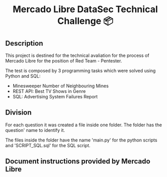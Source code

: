 <!DOCTYPE html>
<html lang="en">

<head>
  <meta charset="UTF-8">
</head>

<body>
  <h1 align="center"> Mercado Libre DataSec Technical Challenge 📦 </h1> 
</body>

## Description
  
  This project is destined for the technical avaliation for the process of Mercado Libre for the position of Red Team - Pentester.

  The test is composed by 3 programming tasks which were solved using Python and SQL:

   - Minesweeper Number of Neighbouring Mines
   - REST API: Best TV Shows in Genre
   - SQL: Advertising System Failures Report

## Division

  For each question it was created a file inside one folder. The folder has the question' name to identify it. 
  
  The files inside the folder have the name 'main.py' for the python scripts and 'SCRIPT_SQL.sql' for the SQL script.

## Document instructions provided by Mercado Libre

